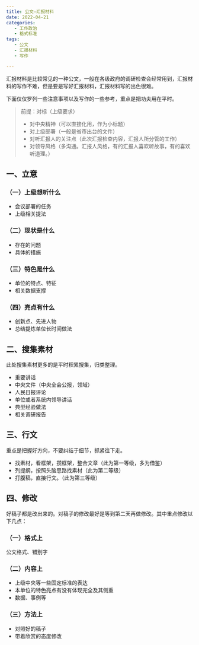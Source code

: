 ```yaml
---
title: 公文—汇报材料
date: 2022-04-21 
categories:
   - 工作政治
   - 格式标准
tags: 
   - 公文
   - 汇报材料
   - 写作	

---
```


汇报材料是比较常见的一种公文，一般在各级政府的调研检查会经常用到，汇报材料的写作不难，但是要是写好汇报材料，汇报材料写的出色很难。
<!-- more -->
下面仅仅罗列一些注意事项以及写作的一些参考，重点是把功夫用在平时。

>  前提：对标（上级要求）
>  - 对中央精神（可以直接化用，作为小标题）
>  - 对上级部署（一般是省市出台的文件）
>  - 对听汇报人的关注点（此次汇报检查内容，汇报人所分管的工作）
>  - 对领导风格（多沟通。汇报人风格，有的汇报人喜欢听故事，有的喜欢听道理。）

## 一、立意
### （一）上级想听什么
- 会议部署的任务
- 上级相关提法

### （二）现状是什么
- 存在的问题
- 具体的措施

### （三）特色是什么
- 单位的特点、特征
- 相关数据支撑

### （四）亮点有什么
- 创新点、先进人物
- 总结提炼单位长时间做法

## 二、搜集素材

此处搜集素材更多的是平时积累搜集，归类整理。

- 重要讲话
- 中央文件（中央全会公报，领域）
- 人民日报评论
- 单位或者系统内领导讲话
- 典型经验做法
- 相关调研报告

## 三、行文

重点是把握好方向，不要纠结于细节，抓紧往下走。

- 找素材，看框架，攒框架，整合文章（此为第一等级，多为借鉴）
- 列提纲，按照头脑思路找素材（此为第二等级）
- 打腹稿，直接行文。（此为第三等级）

## 四、修改

好稿子都是改出来的。对稿子的修改最好是等到第二天再做修改。其中重点修改以下几点：

### （一）格式上

公文格式、错别字

### （二）内容上

- 上级中央等一些固定标准的表达
- 本单位的特色亮点有没有体现完全及其侧重
- 数据、事例等

### （三）方法上

- 对照好的稿子
- 带着欣赏的态度修改
